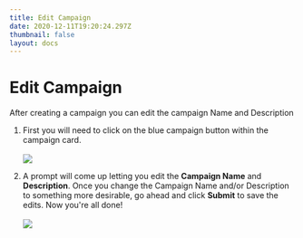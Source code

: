```yaml
---
title: Edit Campaign
date: 2020-12-11T19:20:24.297Z
thumbnail: false
layout: docs
---
```

# Edit Campaign

After creating a campaign you can edit the campaign Name and Description

1. First you will need to click on the blue campaign button within the campaign card.
<br><br>
![](../../images/edit-campaign-step1.jpg)

2. A prompt will come up letting you edit the **Campaign Name** and **Description**. Once you change the Campaign Name and/or Description to something more desirable, go ahead and click **Submit** to save the edits. Now you're all done!
<br><br>
![](../../images/edit-campaign-step2.jpg)